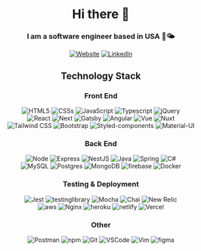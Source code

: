 <div align="center">

# Hi there 👋

### I am a software engineer based in USA 🌊🌤
[![Website](https://img.shields.io/badge/Portfolio-009688?&style=for-the-badge&logo=windowsterminal&logoColor=white&link=https://www.ajohnstondev.info/)](https://www.ajohnstondev.info/)
[![LinkedIn](https://img.shields.io/badge/Linkedin-0A66C2?&style=for-the-badge&logo=linkedin&logoColor=white&link=https://www.linkedin.com/in/ajohnston-developer)](https://www.linkedin.com/in/ajohnston-developer/)


## Technology Stack

### Front End 

![HTML5](https://img.shields.io/badge/HTML5-E34F26?&style=for-the-badge&logo=html5&logoColor=white)
![CSSs](https://img.shields.io/badge/CSS3-1572B6?&style=for-the-badge&logo=css3&logoColor=white)
![JavaScript](https://img.shields.io/badge/JavaScript-F7DF1E?&style=for-the-badge&logo=javascript&logoColor=white)
![Typescript](https://img.shields.io/badge/Typescript-007ACC?style=for-the-badge&logo=typescript&logoColor=white)
![jQuery](https://img.shields.io/badge/jQuery-0769AD?&style=for-the-badge&logo=jQuery&logoColor=white)
<br/>
![React](https://img.shields.io/badge/React-61DAFB?logo=react&logoColor=white&style=for-the-badge)
![Next](https://img.shields.io/badge/Next-black?style=for-the-badge&logo=next.js&logoColor=white)
![Gatsby](https://img.shields.io/badge/Gatsby-black?style=for-the-badge&logo=gatsby&logoColor=white)
![Angular](https://img.shields.io/badge/Angular%2010-DD0031?style=for-the-badge&logo=angular&logoColor=white)
![Vue](https://img.shields.io/badge/Vue-35495e?style=for-the-badge&logo=vuedotjs&logoColor=white)
![Nuxt](https://img.shields.io/badge/Nuxt-002E3B?style=for-the-badge&logo=nuxtdotjs&logoColor=white)
<br />
![Tailwind CSS](https://img.shields.io/badge/Tailwind%20CSS-38B2AC?style=for-the-badge&logo=tailwind-css&logoColor=white)
![Bootstrap](https://img.shields.io/badge/Bootstrap-7952B3?&style=for-the-badge&logo=bootstrap&logoColor=white)
![Styled-components](https://img.shields.io/badge/Styled%20Components-DB7093?&style=for-the-badge&logo=styled-components&logoColor=white)
![Material-UI](https://img.shields.io/badge/Material%20UI-007FFF?style=for-the-badge&logo=mui&logoColor=white)

### Back End

![Node](https://img.shields.io/badge/Node.js-339933?&style=for-the-badge&logo=nodedotjs&logoColor=white)
![Express](https://img.shields.io/badge/Express-000000?&style=for-the-badge&logo=express)
![NestJS](https://img.shields.io/badge/nestjs-%23E0234E.svg?style=for-the-badge&logo=nestjs&logoColor=white)
![Java](https://img.shields.io/badge/Java-ED8B00?style=for-the-badge&logo=openjdk&logoColor=white)
![Spring](https://img.shields.io/badge/Spring-6DB33F?style=for-the-badge&logo=spring&logoColor=white)
![C#](https://img.shields.io/badge/c%23-%23239120.svg?style=for-the-badge&logo=c-sharp&logoColor=white)
<br/>
![MySQL](https://img.shields.io/badge/MySQL-4479A1?&style=for-the-badge&logo=mysql&logoColor=white)
![Postgres](https://img.shields.io/badge/postgres-%23316192.svg?style=for-the-badge&logo=postgresql&logoColor=white)
![MongoDB](https://img.shields.io/badge/MongoDB-47A248?&style=for-the-badge&logo=mongodb&logoColor=white)
![firebase](https://img.shields.io/badge/Firebase-FFCA28?&style=for-the-badge&logo=firebase&logoColor=white)
![Docker](https://img.shields.io/badge/Docker-2496ED?&style=for-the-badge&logo=Docker&logoColor=white)

### Testing & Deployment

![Jest](https://img.shields.io/badge/Jest-C21325?&style=for-the-badge&logo=Jest&logoColor=white)
![testinglibrary](https://img.shields.io/badge/Testing%20Library-E33332?&style=for-the-badge&logo=testing-library&logoColor=white)
![Mocha](https://img.shields.io/badge/Mocha-8D6748?&style=for-the-badge&logo=Mocha&logoColor=white)
![Chai](https://img.shields.io/badge/Chai-A30701?&style=for-the-badge&logo=Chai&logoColor=white)
![New Relic](https://img.shields.io/badge/New%20Relic-008C99?&style=for-the-badge&logo=new-relic&logoColor=white)
<br />
![aws](https://img.shields.io/badge/AWS-232F3E?&style=for-the-badge&logo=amazon-aws&logoColor=white)
![Nginx](https://img.shields.io/badge/Nginx-009639?&style=for-the-badge&logo=Nginx&logoColor=white)
![heroku](https://img.shields.io/badge/Heroku-430098?&style=for-the-badge&logo=heroku&logoColor=white)
![netlify](https://img.shields.io/badge/Netlify-00C7B7?&style=for-the-badge&logo=netlify&logoColor=white)
![Vercel](https://img.shields.io/badge/vercel-%23000000.svg?style=for-the-badge&logo=vercel&logoColor=white)

### Other


![Postman](https://img.shields.io/badge/Postman-FF6C37?&style=for-the-badge&logo=postman&logoColor=white)
![npm](https://img.shields.io/badge/npm-CB3837?&style=for-the-badge&logo=npm&logoColor=white)
![Git](https://img.shields.io/badge/Git-F05032?&style=for-the-badge&logo=git&logoColor=white)
![VSCode](https://img.shields.io/badge/VSCode-007ACC?&style=for-the-badge&logo=visual-studio-code&logoColor=white)
![Vim](https://img.shields.io/badge/Vim-019733?&style=for-the-badge&logo=vim&logoColor=white)
![figma](https://img.shields.io/badge/Figma-F24E1E?&style=for-the-badge&logo=figma&logoColor=white)

</div>
